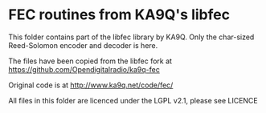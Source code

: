 FEC routines from KA9Q's libfec
===============================

This folder contains part of the libfec library by KA9Q. Only the
char-sized Reed-Solomon encoder and decoder is here.

The files have been copied from the libfec fork at
https://github.com/Opendigitalradio/ka9q-fec

Original code is at http://www.ka9q.net/code/fec/

All files in this folder are licenced under the LGPL v2.1, please see LICENCE
